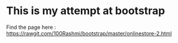 # This is my attempt at bootstrap 

Find the page here : https://rawgit.com/100Rashmi/bootstrap/master/onlinestore-2.html
